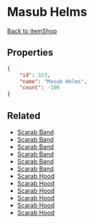 # Masub Helms

<no description available>

[Back to itemShop](../item-shops.md)

## Properties

```json
{
    "id": 323,
    "name": "Masub Helms",
    "count": -100
}
```

## Related

- [Scarab Band](../items/9410-scarab-band.md)
- [Scarab Band](../items/9411-scarab-band.md)
- [Scarab Band](../items/9412-scarab-band.md)
- [Scarab Band](../items/9413-scarab-band.md)
- [Scarab Band](../items/9414-scarab-band.md)
- [Scarab Band](../items/9415-scarab-band.md)
- [Scarab Hood](../items/9416-scarab-hood.md)
- [Scarab Hood](../items/9417-scarab-hood.md)
- [Scarab Hood](../items/9418-scarab-hood.md)
- [Scarab Hood](../items/9419-scarab-hood.md)
- [Scarab Hood](../items/9420-scarab-hood.md)
- [Scarab Hood](../items/9421-scarab-hood.md)


